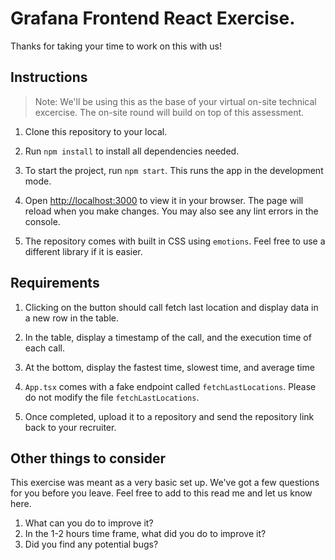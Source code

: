 # Grafana Frontend React Exercise. 

Thanks for taking your time to work on this with us! 

## Instructions
> Note: We'll be using this as the base of your virtual on-site technical excercise. The on-site round will build on top of this assessment.

1. Clone this repository to your local.

2. Run `npm install` to install all dependencies needed.

3. To start the project, run `npm start`. This runs the app in the development mode.

4. Open [http://localhost:3000](http://localhost:3000) to view it in your browser. The page will reload when you make changes. You may also see any lint errors in the console.

5. The repository comes with built in CSS using `emotions`. Feel free to use a different library if it is easier.

## Requirements

1. Clicking on the button should call fetch last location and display data in a new row in the table.

2. In the table, display a timestamp of the call, and the execution time of each call.

3. At the bottom, display the fastest time, slowest time, and average time

4. `App.tsx` comes with a fake endpoint called `fetchLastLocations`. Please do not modify the file `fetchLastLocations`. 

5. Once completed, upload it to a repository and send the repository link back to your recruiter. 

## Other things to consider
This exercise was meant as a very basic set up. We've got a few questions for you before you leave. Feel free to add to this read me and let us know here. 
1. What can you do to improve it?
2. In the 1-2 hours time frame, what did you do to improve it?
3. Did you find any potential bugs?
